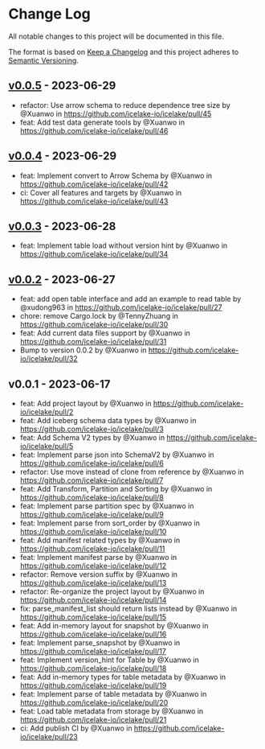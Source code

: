 # Change Log

All notable changes to this project will be documented in this file.

The format is based on [Keep a Changelog](https://keepachangelog.com/)
and this project adheres to [Semantic Versioning](https://semver.org/).

## [v0.0.5] - 2023-06-29

* refactor: Use arrow schema to reduce dependence tree size by @Xuanwo in https://github.com/icelake-io/icelake/pull/45
* feat: Add test data generate tools by @Xuanwo in https://github.com/icelake-io/icelake/pull/46

## [v0.0.4] - 2023-06-29

* feat: Implement convert to Arrow Schema by @Xuanwo in https://github.com/icelake-io/icelake/pull/42
* ci: Cover all features and targets by @Xuanwo in https://github.com/icelake-io/icelake/pull/43

## [v0.0.3] - 2023-06-28

* feat: Implement table load without version hint by @Xuanwo in https://github.com/icelake-io/icelake/pull/34

## [v0.0.2] - 2023-06-27

* feat: add open table interface and add an example to read table by @xudong963 in https://github.com/icelake-io/icelake/pull/27
* chore: remove Cargo.lock by @TennyZhuang in https://github.com/icelake-io/icelake/pull/30
* feat: Add current data files support by @Xuanwo in https://github.com/icelake-io/icelake/pull/31
* Bump to version 0.0.2 by @Xuanwo in https://github.com/icelake-io/icelake/pull/32

## v0.0.1 - 2023-06-17

* feat: Add project layout by @Xuanwo in https://github.com/icelake-io/icelake/pull/2
* feat: Add iceberg schema data types by @Xuanwo in https://github.com/icelake-io/icelake/pull/3
* feat: Add Schema V2 types by @Xuanwo in https://github.com/icelake-io/icelake/pull/5
* feat: Implement parse json into SchemaV2 by @Xuanwo in https://github.com/icelake-io/icelake/pull/6
* refactor: Use move instead of clone from reference by @Xuanwo in https://github.com/icelake-io/icelake/pull/7
* feat: Add Transform, Partition and Sorting by @Xuanwo in https://github.com/icelake-io/icelake/pull/8
* feat: Implement parse partition spec by @Xuanwo in https://github.com/icelake-io/icelake/pull/9
* feat: Implement parse from sort_order by @Xuanwo in https://github.com/icelake-io/icelake/pull/10
* feat: Add manifest related types by @Xuanwo in https://github.com/icelake-io/icelake/pull/11
* feat: Implement manifest parse by @Xuanwo in https://github.com/icelake-io/icelake/pull/12
* refactor: Remove version suffix by @Xuanwo in https://github.com/icelake-io/icelake/pull/13
* refactor: Re-organize the project layout by @Xuanwo in https://github.com/icelake-io/icelake/pull/14
* fix: parse_manifest_list should return lists instead by @Xuanwo in https://github.com/icelake-io/icelake/pull/15
* feat: Add in-memory layout for snapshot by @Xuanwo in https://github.com/icelake-io/icelake/pull/16
* feat: Implement parse_snapshot by @Xuanwo in https://github.com/icelake-io/icelake/pull/17
* feat: Implement version_hint for Table by @Xuanwo in https://github.com/icelake-io/icelake/pull/18
* feat: Add in-memory types for table metadata by @Xuanwo in https://github.com/icelake-io/icelake/pull/19
* feat: Implement parse of table metadata by @Xuanwo in https://github.com/icelake-io/icelake/pull/20
* feat: Load table metadata from storage by @Xuanwo in https://github.com/icelake-io/icelake/pull/21
* ci: Add publish CI by @Xuanwo in https://github.com/icelake-io/icelake/pull/23

[v0.0.5]: https://github.com/icelake-io/icelake/compare/v0.0.4...v0.0.5
[v0.0.4]: https://github.com/icelake-io/icelake/compare/v0.0.3...v0.0.4
[v0.0.3]: https://github.com/icelake-io/icelake/compare/v0.0.2...v0.0.3
[v0.0.2]: https://github.com/icelake-io/icelake/compare/v0.0.1...v0.0.2
